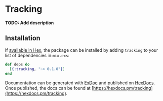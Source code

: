 # Tracking

**TODO: Add description**

## Installation

If [available in Hex](https://hex.pm/docs/publish), the package can be installed
by adding `tracking` to your list of dependencies in `mix.exs`:

```elixir
def deps do
  [{:tracking, "~> 0.1.0"}]
end
```

Documentation can be generated with [ExDoc](https://github.com/elixir-lang/ex_doc)
and published on [HexDocs](https://hexdocs.pm). Once published, the docs can
be found at [https://hexdocs.pm/tracking](https://hexdocs.pm/tracking).

